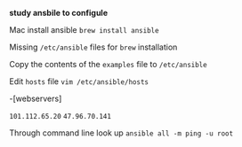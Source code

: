 **study ansbile to configule**

Mac install ansible ```brew install ansible```

Missing ```/etc/ansible``` files for ```brew``` installation

Copy the contents of the ```examples``` file to ```/etc/ansible```

Edit ```hosts``` file  ```vim /etc/ansible/hosts```

-[webservers]

```101.112.65.20```
```47.96.70.141```


Through command line look up ```ansible all -m ping -u root```


